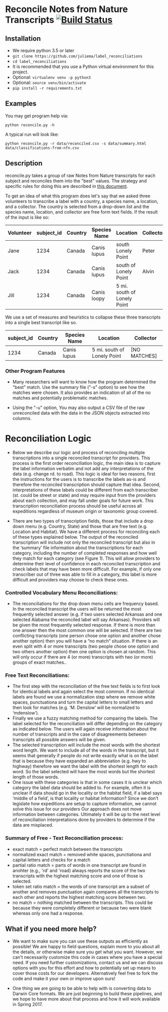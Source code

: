 # Reconcile Notes from Nature Transcripts [![Build Status](https://travis-ci.org/juliema/label_reconciliations.svg?branch=master)](https://travis-ci.org/juliema/label_reconciliations)

## Installation

- We require python 3.5 or later
- `git clone https://github.com/juliema/label_reconciliations`
- `cd label_reconciliations`
- It is recommended that you use a Python virtual environment for this project.
- Optional: `virtualenv venv -p python3`
- Optional: `source venv/bin/activate`
- `pip install -r requirements.txt`

## Examples

You may get program help via:
```
python reconcile.py -h
```

A typical run will look like:
```
python reconcile.py -r data/reconciled.csv -s data/summary.html data/classifications-from-nfn.csv
```

## Description

reconcile.py takes a group of raw Notes from Nature transcripts for each subject and reconciles them into the "best" values. The strategy and specific rules for doing this are described in [this document](https://docs.google.com/document/d/1DqhWNsy9UAEgkRnIU7VHrdQL4oQzIm2pjrPULGKK21M/edit#heading=h.967a32z3bwbb).

To get an idea of what this program does let's say that we asked three volunteers to transcribe a label with a country, a species name, a location, and a collector. The country is selected from a drop-down list and the species name, location, and collector are free form text fields. If the result of the input is like so:

Volunteer | subject_id | Country | Species Name | Location | Collector
--------- | ---------- | ------- | ------------ | -------- | ---------
Jane | 1234 | Canada | Canis lupus | south Lonely Point | Peter
Jack | 1234 | Canada | Canis lupus | south of Lonely Point | Alvin
Jill | 1234 | Canada | Canis loopy | 5 mi. south of Lonely Point|

We use a set of measures and heuristics to collapse these three transcripts into a single best transcript like so.

subject_id | Country | Species Name | Location | Collector
---------- | ------- | ------------ | -------- | ---------
1234 | Canada | Canis lupus | 5 mi. south of Lonely Point | [NO MATCHES]

### Other Program Features

- Many researchers will want to know how the program determined the "best" match. Use the summary file ("-s" option) to see how the matches were chosen. It also provides an indication of all of the no matches and potentially problematic matches.

- Using the "-u" option, You may also output a CSV file of the raw unreconciled data with the data in the JSON objects extracted into columns.


# Reconciliation Logic

- Below we describe our logic and process of reconciling multiple transcriptions into a single reconciled transcript for providers. This process is the first order reconciliation logic, the main idea is to capture the label information verbatim and not add any interpretations of the data (e.g. change  rd. to road). This logic is ideal for two reasons, first the instructions for the users is to transcribe the labels as-is and therefore the reconciled transcription should capture that idea. Second, interpretations of these labels could be different from each transcriber  (st. could be street or state) and may require input from the providers about each collection, and may fall under goals for future work. This transcription reconciliation process should be useful across all expeditions regardless of museum origin or taxonomic group covered.

- There are two types of transcription fields, those that include a drop down menu (e.g. Country, State) and those that are free text (e.g. Location and Habitat). We have a different process for reconciling each of these types explained below. The output of the reconciled transcription will include not only the reconciled transcript but also in the ‘summary’ file information about the transcriptions for each category, including the number of completed responses and how well they match for each category (see Figure 1). This will allow providers to determine their level of confidence in each reconciled transcription and check labels that may have been more difficult. For example, if only one transcriber out of three was able to fill in a category, this label is more difficult and providers may choose to check these ones.

### Controlled Vocabulary Menu Reconciliations:
- The reconciliations for the drop down menu cells are frequency based. In the  reconciled transcript the users will be returned the most frequently selected answer (e.g. if two users selected Arkansas and one selected Alabama the reconciled label will say Arkansas). Providers will be given the most frequently selected response. If there is more than one answer then the most common one will be selected. If there are two conflicting transcripts (one person chose one option and another chose another option) then you will have a “no match” situation. If there is an even split with 4 or more transcripts (two people chose one option and two others another option) then one option is chosen at random. This will only occur if there are 4 (or more) transcripts with two (or more) groups of exact matches..

### Free Text Reconciliations:
- The first step with the reconciliation of the free text fields is to first look for identical labels and again select the most common. If no identical labels are found we  use a normalization step where we remove white spaces, punctuationa and turn the capital letters to small letters and then look for matches (e.g. ‘M.   Denslow’ will be normalized to ‘mdenslow’).
- Finally we use a fuzzy matching method for comparing the labels. The label selected for the reconciliation will differ depending on the category as indicated below.  The users will again receive information about the number of transcripts and in the case of disagreements between transcripts all possible answers will be given.
- The selected transcription will include the most words with the shortest word length. We want to include all of the words in the transcript, but it seems that generally if people do not write exactly what is on the label that is because they have expanded an abbreviation (e.g. hwy to  highway) therefore we want the label with the shortest length for each word. So the label selected will have the most words but the shortest length of those words.  
- One issue with these categories is that in some cases it is unclear which category the label data should be added to. For example, often it is unclear if data should go in the locality or the habitat field, if a label says ‘middle of a field’, is that locality or habitat information?  Since we don’t legislate how expeditions are setup to capture information, we cannot solve this issue for our providers  Our approach does not move information between categories. Ultimately it will be up to the next level of reconciliation interpretations done by providers to determine if the data are misplaced.

### Summary of Free - Text Reconciliation process:
- exact match = perfect match between the transcripts
- normalized exact match = removed white spaces, punctiationa and capital letters and checks for a match
- partial ratio match = parts of words in one transcript are found in anohter (e.g., 'rd' and 'road) always reports the score of the two transcripts with the highest matching score and one of those is selected.
- token set ratio match = the words of one transcript are a subset of another and removes punctuation again compares all the transcripts to each other and reports the highest matching score between two.
- no match = nothing matched between the transcripts. This could be because they were completely different or because two were blank whereas only one had a response.    

## What if you need more help?
 - We want to make sure you can use these outputs as efficiently as possible!  We are happy to field questions, explain more to you about all the details, or otherwise make sure you get what you want.  However, we can’t necessarily customize this code in cases where you have a special need.  If you need further customizations, contact us and we can discuss options with you for this effort and how to potentially set up means to cover those costs for our developers.  Alternatively feel free to fork the code and make it your own or improve upon ours!

 - One thing we are going to be able to help with is converting data to Darwin Core formats.  We are just beginning to build these pipelines, and we hope to have more about that process and how it will work available in Spring 2017.
